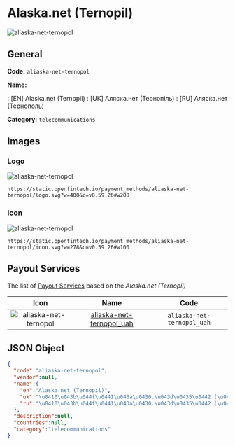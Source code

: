 
# Alaska.net (Ternopil) 
![aliaska-net-ternopol](https://static.openfintech.io/payment_methods/aliaska-net-ternopol/logo.svg?w=400&c=v0.59.26#w200)  

## General 
**Code:** `aliaska-net-ternopol` 
 
**Name:** 
 
:	[EN] Alaska.net (Ternopil) 
:	[UK] Аляска.нет (Тернопіль) 
:	[RU] Аляска.нет (Тернополь) 
 
**Category:** `telecommunications` 
 

## Images 

### Logo 
![aliaska-net-ternopol](https://static.openfintech.io/payment_methods/aliaska-net-ternopol/logo.svg?w=400&c=v0.59.26#w200)  

```
https://static.openfintech.io/payment_methods/aliaska-net-ternopol/logo.svg?w=400&c=v0.59.26#w200
```  

### Icon 
![aliaska-net-ternopol](https://static.openfintech.io/payment_methods/aliaska-net-ternopol/icon.svg?w=278&c=v0.59.26#w100)  

```
https://static.openfintech.io/payment_methods/aliaska-net-ternopol/icon.svg?w=278&c=v0.59.26#w100
```  

## Payout Services 
 
The list of [Payout Services](/payout-services/) based on the _Alaska.net (Ternopil)_ 

|Icon|Name|Code| 
|:---:|:---:|:---:| 
|![aliaska-net-ternopol](https://static.openfintech.io/payout_methods/aliaska-net-ternopol/icon.svg?w=278&c=v0.59.26#w40) |[aliaska-net-ternopol_uah](/payout-services/aliaska-net-ternopol_uah/)|`aliaska-net-ternopol_uah`| 
 

## JSON Object 

```json
{
  "code":"aliaska-net-ternopol",
  "vendor":null,
  "name":{
    "en":"Alaska.net (Ternopil)",
    "uk":"\u0410\u043b\u044f\u0441\u043a\u0430.\u043d\u0435\u0442 (\u0422\u0435\u0440\u043d\u043e\u043f\u0456\u043b\u044c)",
    "ru":"\u0410\u043b\u044f\u0441\u043a\u0430.\u043d\u0435\u0442 (\u0422\u0435\u0440\u043d\u043e\u043f\u043e\u043b\u044c)"
  },
  "description":null,
  "countries":null,
  "category":"telecommunications"
}
```  

